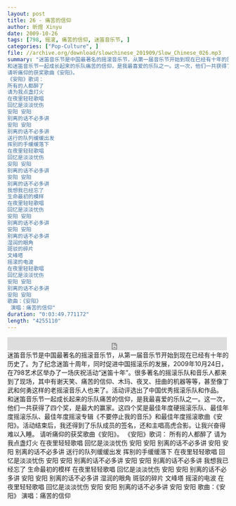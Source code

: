 ```yaml
---
layout: post
title: 26 - 痛苦的信仰
author: 昕煜 Xinyu
date: 2009-10-26
tags: [798, 摇滚, 痛苦的信仰, 迷笛音乐节, ]
categories: ["Pop-Culture", ]
file: //archive.org/download/slowchinese_201909/Slow_Chinese_026.mp3
summary: "迷笛音乐节是中国最著名的摇滚音乐节，从第一届音乐节开始到现在已经有十年的历史了。为了纪念迷笛十周年，同时促进中国摇滚乐的发展，2009年10月24日，在798艺术区举办了一场庆祝活动“迷笛十年”。很多著名的摇滚乐队和音乐人都来到了现场，其中有谢天笑、痛苦的信仰、木玛、夜叉、扭曲的机器等等，甚至像丁武和何勇这样的老摇滚音乐人也来了。活动评选出了中国优秀摇滚乐队和作品。
和迷笛音乐节一起成长起来的乐队痛苦的信仰，是我最喜爱的乐队之一。这一次，他们一共获得了四个奖，是最大的赢家。这四个奖是最佳年度硬摇滚乐队、最佳年度摇滚乐队、最佳年度摇滚专辑《不要停止我的音乐》和最佳年度摇滚歌曲《安阳》。活动结束后，我还得到了乐队成员的签名，还和主唱高虎合影。让我兴奋得难以入睡。
请听痛仰的获奖歌曲《安阳》。
《安阳》歌词：
所有的人都醉了
请为我点盏灯火
在夜里轻轻歌唱
回忆是淡淡忧伤
安阳 安阳
别离的话不必多讲
安阳 安阳
别离的话不必多讲
送行的队列缓缓出发
挥别的手缓缓落下
在夜里轻轻歌唱
回忆是淡淡忧伤
安阳 安阳
别离的话不必多讲
安阳 安阳
别离的话不必多讲
我想我已经忘了
生命最初的模样
在夜里轻轻歌唱
回忆是淡淡忧伤
安阳 安阳
别离的话不必多讲
安阳 安阳
别离的话不必多讲
湿润的眼角
斑驳的碎片
文峰塔
摇滚的电波
在夜里轻轻歌唱
回忆是淡淡忧伤
安阳 安阳
别离的话不必多讲
安阳 安阳
歌曲：《安阳》
 演唱：痛苦的信仰"
duration: "0:03:49.771172"
length: "4255110"
---
```


<iframe src="https://archive.org/embed/slowchinese_201909/Slow_Chinese_026.mp3" width="500" height="30" frameborder="0" webkitallowfullscreen="true" mozallowfullscreen="true" allowfullscreen></iframe>
迷笛音乐节是中国最著名的摇滚音乐节，从第一届音乐节开始到现在已经有十年的历史了。为了纪念迷笛十周年，同时促进中国摇滚乐的发展，2009年10月24日，在798艺术区举办了一场庆祝活动“迷笛十年”。很多著名的摇滚乐队和音乐人都来到了现场，其中有谢天笑、痛苦的信仰、木玛、夜叉、扭曲的机器等等，甚至像丁武和何勇这样的老摇滚音乐人也来了。活动评选出了中国优秀摇滚乐队和作品。
和迷笛音乐节一起成长起来的乐队痛苦的信仰，是我最喜爱的乐队之一。这一次，他们一共获得了四个奖，是最大的赢家。这四个奖是最佳年度硬摇滚乐队、最佳年度摇滚乐队、最佳年度摇滚专辑《不要停止我的音乐》和最佳年度摇滚歌曲《安阳》。活动结束后，我还得到了乐队成员的签名，还和主唱高虎合影。让我兴奋得难以入睡。
请听痛仰的获奖歌曲《安阳》。
《安阳》歌词：
所有的人都醉了
请为我点盏灯火
在夜里轻轻歌唱
回忆是淡淡忧伤
安阳 安阳
别离的话不必多讲
安阳 安阳
别离的话不必多讲
送行的队列缓缓出发
挥别的手缓缓落下
在夜里轻轻歌唱
回忆是淡淡忧伤
安阳 安阳
别离的话不必多讲
安阳 安阳
别离的话不必多讲
我想我已经忘了
生命最初的模样
在夜里轻轻歌唱
回忆是淡淡忧伤
安阳 安阳
别离的话不必多讲
安阳 安阳
别离的话不必多讲
湿润的眼角
斑驳的碎片
文峰塔
摇滚的电波
在夜里轻轻歌唱
回忆是淡淡忧伤
安阳 安阳
别离的话不必多讲
安阳 安阳
歌曲：《安阳》
 演唱：痛苦的信仰